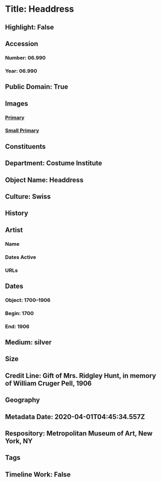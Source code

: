 # Title: Headdress
## Highlight: False
## Accession
### Number: 06.990
### Year: 06.990
## Public Domain: True
## Images
### [Primary](https://images.metmuseum.org/CRDImages/ci/original/06.990.jpg)
### [Small Primary](https://images.metmuseum.org/CRDImages/ci/web-large/06.990.jpg)
## Constituents
## Department: Costume Institute
## Object Name: Headdress
## Culture: Swiss
## History
## Artist
### Name
### Dates Active
### URLs
## Dates
### Object: 1700–1906
### Begin: 1700
### End: 1906
## Medium: silver
## Size
## Credit Line: Gift of Mrs. Ridgley Hunt, in memory of William Cruger Pell, 1906
## Geography
## Metadata Date: 2020-04-01T04:45:34.557Z
## Respository: Metropolitan Museum of Art, New York, NY
## Tags
## Timeline Work: False